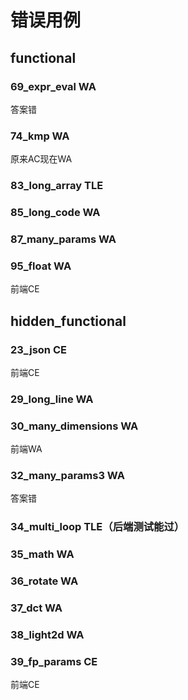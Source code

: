 # 错误用例

## functional


### 69_expr_eval WA

答案错

### 74_kmp WA

原来AC现在WA

### 83_long_array TLE



### 85_long_code WA




### 87_many_params WA





### 95_float WA

前端CE


## hidden_functional


### 23_json CE

前端CE

### 29_long_line WA

### 30_many_dimensions WA

前端WA

### 32_many_params3 WA

答案错

### 34_multi_loop TLE（后端测试能过）



### 35_math WA



### 36_rotate WA



### 37_dct WA



### 38_light2d WA



### 39_fp_params CE

前端CE

